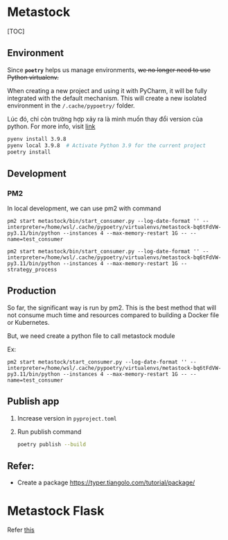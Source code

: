 # Metastock

[TOC]



## Environment

Since **`poetry`** helps us manage environments, ~~we no longer need to use Python virtualenv.~~

When creating a new project and using it with PyCharm, it will be fully integrated with the default mechanism. This will create a new isolated environment in the `/.cache/pypoetry/` folder.

Lúc đó, chỉ còn trường hợp xảy ra là mình muốn thay đổi version của python. For more info,
visit [link](https://python-poetry.org/docs/managing-environments/)

```bash
pyenv install 3.9.8
pyenv local 3.9.8  # Activate Python 3.9 for the current project
poetry install
```

## Development

### PM2

In local development, we can use pm2 with command

```shell
pm2 start metastock/bin/start_consumer.py --log-date-format '' --interpreter=/home/wsl/.cache/pypoetry/virtualenvs/metastock-bq6tFdVW-py3.11/bin/python --instances 4 --max-memory-restart 1G -- --name=test_consumer
```

```shell
pm2 start metastock/bin/start_consumer.py --log-date-format '' --interpreter=/home/wsl/.cache/pypoetry/virtualenvs/metastock-bq6tFdVW-py3.11/bin/python --instances 4 --max-memory-restart 1G -- strategy_process
```

## Production

So far, the significant way is run by pm2. This is the best method that will not consume much time and resources compared to building a Docker file or Kubernetes.

But, we need create a python file to call metastock module

Ex:

```shell
pm2 start metastock/start_consumer.py --log-date-format '' --interpreter=/home/wsl/.cache/pypoetry/virtualenvs/metastock-bq6tFdVW-py3.11/bin/python --instances 4 --max-memory-restart 1G -- --name=test_consumer
```



## Publish app

1. Increase version in `pyproject.toml`

2. Run publish command

   ```bash
   poetry publish --build
   ```

   

## Refer:

- Create a package https://typer.tiangolo.com/tutorial/package/



# Metastock Flask

Refer [this](https://www.notion.so/vjcspy/Install-Splask-AWS-EC2-a04bbde5bef347f79fe2d53311cbe7c2)